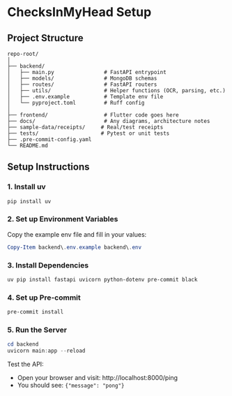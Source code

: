 # ChecksInMyHead Setup

## Project Structure
```
repo-root/
│
├── backend/
│   ├── main.py                # FastAPI entrypoint
│   ├── models/                # MongoDB schemas
│   ├── routes/                # FastAPI routers
│   ├── utils/                 # Helper functions (OCR, parsing, etc.)
│   ├── .env.example           # Template env file
│   └── pyproject.toml         # Ruff config
│
├── frontend/                  # Flutter code goes here
├── docs/                      # Any diagrams, architecture notes
├── sample-data/receipts/     # Real/test receipts
├── tests/                    # Pytest or unit tests
├── .pre-commit-config.yaml
└── README.md
```

## Setup Instructions

### 1. Install uv
```powershell
pip install uv
```

### 2. Set up Environment Variables
Copy the example env file and fill in your values:
```powershell
Copy-Item backend\.env.example backend\.env
```

### 3. Install Dependencies
```powershell
uv pip install fastapi uvicorn python-dotenv pre-commit black
```

### 4. Set up Pre-commit
```powershell
pre-commit install
```

### 5. Run the Server
```powershell
cd backend
uvicorn main:app --reload
```

Test the API:
- Open your browser and visit: http://localhost:8000/ping
- You should see: `{"message": "pong"}` 